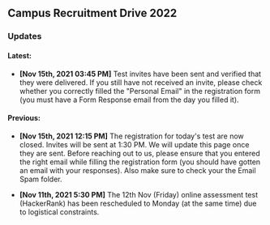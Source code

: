 ## Campus Recruitment Drive 2022
### Updates

#### Latest:

- **\[Nov 15th, 2021 03:45 PM\]** Test invites have been sent and verified that they were delivered. If you still have not received an invite, please check whether you correctly filled the "Personal Email" in the registration form (you must have a Form Response email from the day you filled it).

#### Previous:

- **\[Nov 15th, 2021 12:15 PM\]** The registration for today's test are now closed. Invites will be sent at 1:30 PM. We will update this page once they are sent. Before reaching out to us, please ensure that you entered the right email while filling the registration form (you should have gotten an email with your responses). Also make sure to check your the Email Spam folder.

- **\[Nov 11th, 2021 5:30 PM\]** The 12th Nov (Friday) online assessment test (HackerRank) has been rescheduled to Monday (at the same time) due to logistical constraints.
